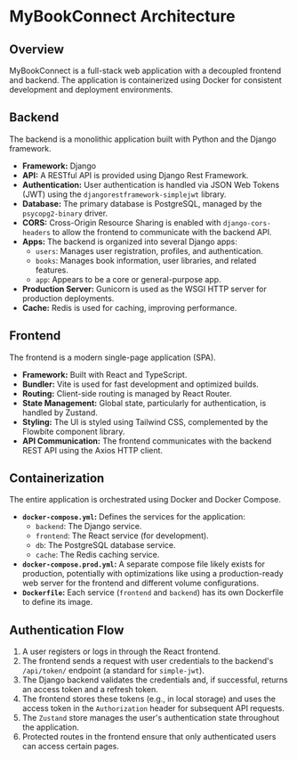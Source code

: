 # MyBookConnect Architecture

## Overview

MyBookConnect is a full-stack web application with a decoupled frontend and backend. The application is containerized using Docker for consistent development and deployment environments.

## Backend

The backend is a monolithic application built with Python and the Django framework.

- **Framework:** Django
- **API:** A RESTful API is provided using Django Rest Framework.
- **Authentication:** User authentication is handled via JSON Web Tokens (JWT) using the `djangorestframework-simplejwt` library.
- **Database:** The primary database is PostgreSQL, managed by the `psycopg2-binary` driver.
- **CORS:** Cross-Origin Resource Sharing is enabled with `django-cors-headers` to allow the frontend to communicate with the backend API.
- **Apps:** The backend is organized into several Django apps:
    - `users`: Manages user registration, profiles, and authentication.
    - `books`: Manages book information, user libraries, and related features.
    - `app`: Appears to be a core or general-purpose app.
- **Production Server:** Gunicorn is used as the WSGI HTTP server for production deployments.
- **Cache:** Redis is used for caching, improving performance.

## Frontend

The frontend is a modern single-page application (SPA).

- **Framework:** Built with React and TypeScript.
- **Bundler:** Vite is used for fast development and optimized builds.
- **Routing:** Client-side routing is managed by React Router.
- **State Management:** Global state, particularly for authentication, is handled by Zustand.
- **Styling:** The UI is styled using Tailwind CSS, complemented by the Flowbite component library.
- **API Communication:** The frontend communicates with the backend REST API using the Axios HTTP client.

## Containerization

The entire application is orchestrated using Docker and Docker Compose.

- **`docker-compose.yml`:** Defines the services for the application:
    - `backend`: The Django service.
    - `frontend`: The React service (for development).
    - `db`: The PostgreSQL database service.
    - `cache`: The Redis caching service.
- **`docker-compose.prod.yml`:** A separate compose file likely exists for production, potentially with optimizations like using a production-ready web server for the frontend and different volume configurations.
- **`Dockerfile`:** Each service (`frontend` and `backend`) has its own Dockerfile to define its image.

## Authentication Flow

1.  A user registers or logs in through the React frontend.
2.  The frontend sends a request with user credentials to the backend's `/api/token/` endpoint (a standard for `simple-jwt`).
3.  The Django backend validates the credentials and, if successful, returns an access token and a refresh token.
4.  The frontend stores these tokens (e.g., in local storage) and uses the access token in the `Authorization` header for subsequent API requests.
5.  The `Zustand` store manages the user's authentication state throughout the application.
6.  Protected routes in the frontend ensure that only authenticated users can access certain pages.
